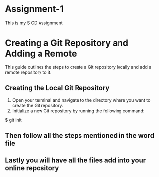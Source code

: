 # Assignment-1
This is my S CD Assignment
# Creating a Git Repository and Adding a Remote

This guide outlines the steps to create a Git repository locally and add a remote repository to it.

## Creating the Local Git Repository

1. Open your terminal and navigate to the directory where you want to create the Git repository.
2. Initialize a new Git repository by running the following command:

$ git init
## Then follow all the steps mentioned in the word file
## Lastly you will have all the files add into your online repository
